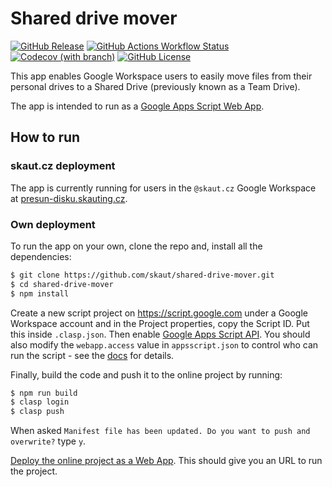 # Shared drive mover

[![GitHub Release](https://img.shields.io/github/v/release/skaut/shared-drive-mover?logo=github)](https://github.com/skaut/shared-drive-mover/releases)
[![GitHub Actions Workflow Status](https://img.shields.io/github/actions/workflow/status/skaut/shared-drive-mover/CI.yml?branch=master&logo=github)](https://github.com/skaut/shared-drive-mover/actions)
[![Codecov (with branch)](https://img.shields.io/codecov/c/github/skaut/shared-drive-mover/master?logo=codecov)](https://app.codecov.io/gh/skaut/shared-drive-mover)
[![GitHub License](https://img.shields.io/github/license/skaut/shared-drive-mover)](https://github.com/skaut/shared-drive-mover/blob/master/LICENSE)

This app enables Google Workspace users to easily move files from their personal drives to a Shared Drive (previously known as a Team Drive).

The app is intended to run as a [Google Apps Script Web App](https://developers.google.com/apps-script/guides/web).

## How to run

### skaut.cz deployment

The app is currently running for users in the `@skaut.cz` Google Workspace at [presun-disku.skauting.cz](https://presun-disku.skauting.cz).

### Own deployment

To run the app on your own, clone the repo and, install all the dependencies:

```sh
$ git clone https://github.com/skaut/shared-drive-mover.git
$ cd shared-drive-mover 
$ npm install
```

Create a new script project on https://script.google.com under a Google Workspace account and in the Project properties, copy the Script ID. Put this inside `.clasp.json`. Then enable [Google Apps Script API](https://script.google.com/home/usersettings). You should also modify the `webapp.access` value in `appsscript.json` to control who can run the script - see the [docs](https://developers.google.com/apps-script/manifest/web-app-api-executable#webapp) for details.

Finally, build the code and push it to the online project by running:

```sh
$ npm run build
$ clasp login
$ clasp push
```

When asked `Manifest file has been updated. Do you want to push and overwrite?` type `y`.

[Deploy the online project as a Web App](https://developers.google.com/apps-script/guides/web#deploying_a_script_as_a_web_app). This should give you an URL to run the project.
